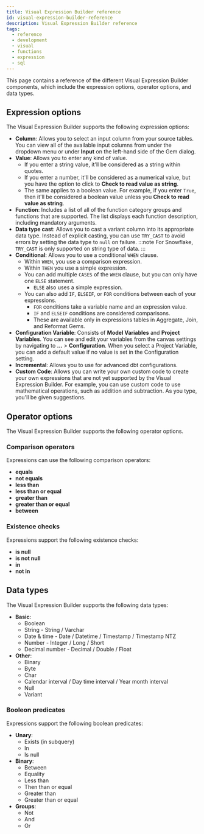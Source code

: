 ```yaml
---
title: Visual Expression Builder reference
id: visual-expression-builder-reference
description: Visual Expression Builder reference
tags:
  - reference
  - development
  - visual
  - functions
  - expression
  - sql
---
```


This page contains a reference of the different Visual Expression Builder components, which include the expression options, operator options, and data types.

## Expression options

The Visual Expression Builder supports the following expression options:

- **Column**: Allows you to select an input column from your source tables. You can view all of the available input columns from under the dropdown menu or under **Input** on the left-hand side of the Gem dialog.
- **Value**: Allows you to enter any kind of value.
  - If you enter a string value, it'll be considered as a string within quotes.
  - If you enter a number, it'll be considered as a numerical value, but you have the option to click to **Check to read value as string**.
  - The same applies to a boolean value. For example, if you enter `True`, then it'll be considered a boolean value unless you **Check to read value as string**.
- **Function**: Includes a list of all of the function category groups and functions that are supported. The list displays each function description, including mandatory arguments.
- **Data type cast**: Allows you to cast a variant column into its appropriate data type. Instead of explicit casting, you can use `TRY_CAST` to avoid errors by setting the data type to `null` on failure.
  :::note
  For Snowflake, `TRY_CAST` is only supported on string type of data.
  :::
- **Conditional**: Allows you to use a conditional `WHEN` clause.
  - Within `WHEN`, you use a comparison expression.
  - Within `THEN` you use a simple expression.
  - You can add multiple `CASES` of the `WHEN` clause, but you can only have one `ELSE` statement.
    - `ELSE` also uses a simple expression.
  - You can also add `IF`, `ELSEIF`, or `FOR` conditions between each of your expressions.
    - `FOR` conditions take a variable name and an expression value.
    - `IF` and `ELSEIF` conditions are considered comparisons.
    - These are available only in expressions tables in Aggregate, Join, and Reformat Gems.
- **Configuration Variable**: Consists of **Model Variables** and **Project Variables**. You can see and edit your variables from the canvas settings by navigating to **...** > **Configuration**. When you select a Project Variable, you can add a default value if no value is set in the Configuration setting.
- **Incremental**: Allows you to use for advanced dbt configurations.
- **Custom Code**: Allows you can write your own custom code to create your own expressions that are not yet supported by the Visual Expression Builder. For example, you can use custom code to use mathematical operations, such as addition and subtraction. As you type, you'll be given suggestions.

## Operator options

The Visual Expression Builder supports the following operator options.

### Comparison operators

Expressions can use the following comparison operators:

- **equals**
- **not equals**
- **less than**
- **less than or equal**
- **greater than**
- **greater than or equal**
- **between**

### Existence checks

Expressions support the following existence checks:

- **is null**
- **is not null**
- **in**
- **not in**

## Data types

The Visual Expression Builder supports the following data types:

- **Basic**:
  - Boolean
  - String - String / Varchar
  - Date & time - Date / Datetime / Timestamp / Timestamp NTZ
  - Number - Integer / Long / Short
  - Decimal number - Decimal / Double / Float
- **Other**:
  - Binary
  - Byte
  - Char
  - Calendar interval / Day time interval / Year month interval
  - Null
  - Variant

### Booleon predicates

Expressions support the following boolean predicates:

- **Unary**:
  - Exists (in subquery)
  - In
  - Is null
- **Binary**:
  - Between
  - Equality
  - Less than
  - Then than or equal
  - Greater than
  - Greater than or equal
- **Groups**:
  - Not
  - And
  - Or
